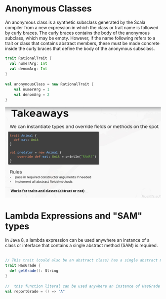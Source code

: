 # Anonymous Classes

An anonymous class is a synthetic subsclass generated by the Scala compiler from a new expression
in which the class or trait name is followed by curly braces.  The curly braces contains the body
of the anonymous subclass, which may be empty.  However, if the name following refers to a trait or
class that contains abstract members, these must be made concrete inside the curly braces that define
the body of the anonymous subsclass.

```scala
trait RationalTrait {
  val numerArg: Int
  val denomArg: Int
} 

val anonymousClass = new RationalTrait {
    val numerArg = 1
    val denomArg = 2
}
```

![Anonymous Classes](./imgs/rtjvmAnonymousClasses.png)


# Lambda Expressions and "SAM" types

In Java 8, a lambda expression can be used anywhere an instance of a class or interface that contains a single
abstract method (SAM) is required.

```scala

// This trait (could also be an abstract class) has a single abstract method
trait HasGrade {
  def getGrade(): String
}

//  this function literal can be used anywhere an instance of HasGrade it required
val reportGrade = () => "A"




``` 
